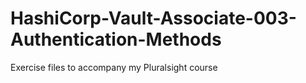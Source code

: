 # HashiCorp-Vault-Associate-003-Authentication-Methods
Exercise files to accompany my Pluralsight course

